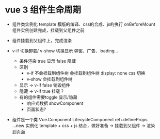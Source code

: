 # vue 3 组件生命周期
  - 组件类实例化
    template 模版的编译、css的合成、js的执行
    onBeforeMount 组件实例创建完成，挂载到父组件之前
  - 组件挂载到父组件上，完成渲染
- v-if 切换卸载/ v-show 切换显示
  弹窗、广告、loading...
  - 条件渲染  true 显示  false 隐藏
  - 区别 
    - v-if 不会挂载到组件树 会挂载到组件树 display: none css 切换
    - v-show 会挂载到组件树
  - 显示 -> v-if false 销毁组件
  - 隐藏 -> v-if true 挂载？  
  - 有的组件需要toggle 显示/隐藏
    - 响应式数据 showComponent
    - 页面状态? 

- 组件是一个类 Vue.Component LifecycleComponent ref+defineProps  ...new 实例化
  template + css + js 结合，做好准备 -> 挂载到父组件 -> 渲染到页面

